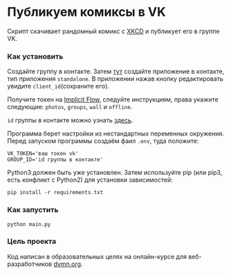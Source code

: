 # Публикуем комиксы в VK

Скрипт скачивает рандомный комикс с [XKCD](https://xkcd.com/353) и публикует его в группе VK.

### Как установить

Создайте группу в контакте. Затем [тут](https://vk.com/apps?act=manage) создайте приложение в контакте, тип приложения `standalone`.
В приложении нажав кнопку редактировать увидите `client_id`(сохраните его).

Получите токен на [Implicit Flow](https://vk.com/dev/implicit_flow_user), следуйте инструкциям, права укажите следующие: `photos`, `groups`, `wall` и `offline`.

`id` группы в контакте можно узнать [здесь](https://regvk.com/id/).

Программа берет настройки из нестандартных переменных окружения. Перед запуском программы создаём фаил `.env`, туда положите:
```
VK_TOKEN='ваш токен vk'
GROUP_ID='id группы в контакте'
```
Python3 должен быть уже установлен. Затем используйте pip (или pip3, есть конфликт с Python2) для установки зависимостей:
```
pip install -r requirements.txt
```
### Как запустить

```
python main.py
```
### Цель проекта

Код написан в образовательных целях на онлайн-курсе для веб-разработчиков [dvmn.org](https://dvmn.org/).